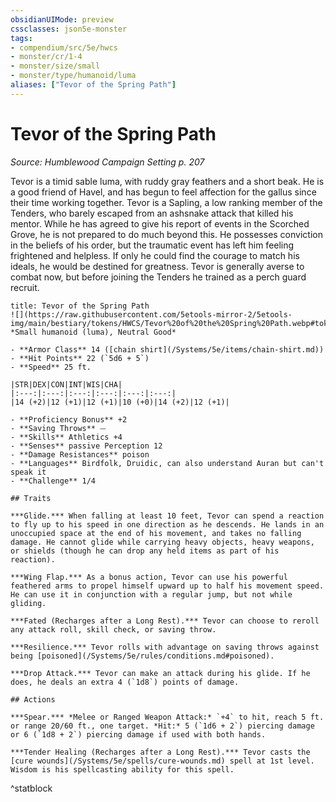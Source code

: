 ```yaml
---
obsidianUIMode: preview
cssclasses: json5e-monster
tags:
- compendium/src/5e/hwcs
- monster/cr/1-4
- monster/size/small
- monster/type/humanoid/luma
aliases: ["Tevor of the Spring Path"]
---
```

# Tevor of the Spring Path
*Source: Humblewood Campaign Setting p. 207*  

Tevor is a timid sable luma, with ruddy gray feathers and a short beak. He is a good friend of Havel, and has begun to feel affection for the gallus since their time working together. Tevor is a Sapling, a low ranking member of the Tenders, who barely escaped from an ashsnake attack that killed his mentor. While he has agreed to give his report of events in the Scorched Grove, he is not prepared to do much beyond this. He possesses conviction in the beliefs of his order, but the traumatic event has left him feeling frightened and helpless. If only he could find the courage to match his ideals, he would be destined for greatness. Tevor is generally averse to combat now, but before joining the Tenders he trained as a perch guard recruit.

```ad-statblock
title: Tevor of the Spring Path
![](https://raw.githubusercontent.com/5etools-mirror-2/5etools-img/main/bestiary/tokens/HWCS/Tevor%20of%20the%20Spring%20Path.webp#token)
*Small humanoid (luma), Neutral Good*

- **Armor Class** 14 ([chain shirt](/Systems/5e/items/chain-shirt.md))
- **Hit Points** 22 (`5d6 + 5`)
- **Speed** 25 ft.

|STR|DEX|CON|INT|WIS|CHA|
|:---:|:---:|:---:|:---:|:---:|:---:|
|14 (+2)|12 (+1)|12 (+1)|10 (+0)|14 (+2)|12 (+1)|

- **Proficiency Bonus** +2
- **Saving Throws** ⏤
- **Skills** Athletics +4
- **Senses** passive Perception 12
- **Damage Resistances** poison
- **Languages** Birdfolk, Druidic, can also understand Auran but can't speak it
- **Challenge** 1/4

## Traits

***Glide.*** When falling at least 10 feet, Tevor can spend a reaction to fly up to his speed in one direction as he descends. He lands in an unoccupied space at the end of his movement, and takes no falling damage. He cannot glide while carrying heavy objects, heavy weapons, or shields (though he can drop any held items as part of his reaction).

***Wing Flap.*** As a bonus action, Tevor can use his powerful feathered arms to propel himself upward up to half his movement speed. He can use it in conjunction with a regular jump, but not while gliding.

***Fated (Recharges after a Long Rest).*** Tevor can choose to reroll any attack roll, skill check, or saving throw.

***Resilience.*** Tevor rolls with advantage on saving throws against being [poisoned](/Systems/5e/rules/conditions.md#poisoned).

***Drop Attack.*** Tevor can make an attack during his glide. If he does, he deals an extra 4 (`1d8`) points of damage.

## Actions

***Spear.*** *Melee or Ranged Weapon Attack:* `+4` to hit, reach 5 ft. or range 20/60 ft., one target. *Hit:* 5 (`1d6 + 2`) piercing damage or 6 (`1d8 + 2`) piercing damage if used with both hands.

***Tender Healing (Recharges after a Long Rest).*** Tevor casts the [cure wounds](/Systems/5e/spells/cure-wounds.md) spell at 1st level. Wisdom is his spellcasting ability for this spell.
```
^statblock